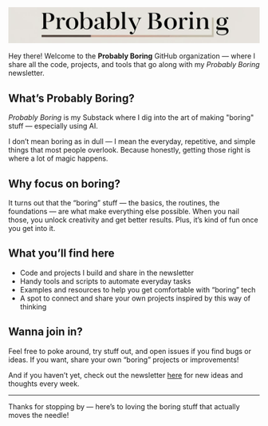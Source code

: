![probablyboring logo](https://github.com/Probably-Boring/.github/blob/main/Logo.png?raw=true)

Hey there! Welcome to the **Probably Boring** GitHub organization — where I share all the code, projects, and tools that go along with my *Probably Boring* newsletter.

## What’s Probably Boring?

*Probably Boring* is my Substack where I dig into the art of making "boring" stuff — especially using AI.

I don’t mean boring as in dull — I mean the everyday, repetitive, and simple things that most people overlook. Because honestly, getting those right is where a lot of magic happens.

## Why focus on boring?

It turns out that the “boring” stuff — the basics, the routines, the foundations — are what make everything else possible. When you nail those, you unlock creativity and get better results. Plus, it’s kind of fun once you get into it.

## What you’ll find here

- Code and projects I build and share in the newsletter  
- Handy tools and scripts to automate everyday tasks  
- Examples and resources to help you get comfortable with “boring” tech  
- A spot to connect and share your own projects inspired by this way of thinking

## Wanna join in?

Feel free to poke around, try stuff out, and open issues if you find bugs or ideas. If you want, share your own “boring” projects or improvements!

And if you haven’t yet, check out the newsletter [here](https://probablyboring.substack.com/) for new ideas and thoughts every week.

---

Thanks for stopping by — here’s to loving the boring stuff that actually moves the needle!
